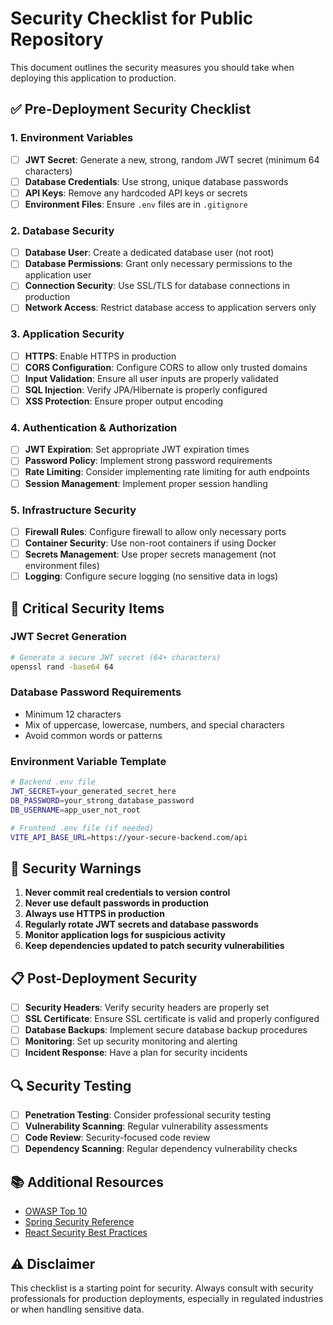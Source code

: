# Security Checklist for Public Repository

This document outlines the security measures you should take when deploying this application to production.

## ✅ Pre-Deployment Security Checklist

### 1. Environment Variables

- [ ] **JWT Secret**: Generate a new, strong, random JWT secret (minimum 64 characters)
- [ ] **Database Credentials**: Use strong, unique database passwords
- [ ] **API Keys**: Remove any hardcoded API keys or secrets
- [ ] **Environment Files**: Ensure `.env` files are in `.gitignore`

### 2. Database Security

- [ ] **Database User**: Create a dedicated database user (not root)
- [ ] **Database Permissions**: Grant only necessary permissions to the application user
- [ ] **Connection Security**: Use SSL/TLS for database connections in production
- [ ] **Network Access**: Restrict database access to application servers only

### 3. Application Security

- [ ] **HTTPS**: Enable HTTPS in production
- [ ] **CORS Configuration**: Configure CORS to allow only trusted domains
- [ ] **Input Validation**: Ensure all user inputs are properly validated
- [ ] **SQL Injection**: Verify JPA/Hibernate is properly configured
- [ ] **XSS Protection**: Ensure proper output encoding

### 4. Authentication & Authorization

- [ ] **JWT Expiration**: Set appropriate JWT expiration times
- [ ] **Password Policy**: Implement strong password requirements
- [ ] **Rate Limiting**: Consider implementing rate limiting for auth endpoints
- [ ] **Session Management**: Implement proper session handling

### 5. Infrastructure Security

- [ ] **Firewall Rules**: Configure firewall to allow only necessary ports
- [ ] **Container Security**: Use non-root containers if using Docker
- [ ] **Secrets Management**: Use proper secrets management (not environment files)
- [ ] **Logging**: Configure secure logging (no sensitive data in logs)

## 🔐 Critical Security Items

### JWT Secret Generation

```bash
# Generate a secure JWT secret (64+ characters)
openssl rand -base64 64
```

### Database Password Requirements

- Minimum 12 characters
- Mix of uppercase, lowercase, numbers, and special characters
- Avoid common words or patterns

### Environment Variable Template

```bash
# Backend .env file
JWT_SECRET=your_generated_secret_here
DB_PASSWORD=your_strong_database_password
DB_USERNAME=app_user_not_root

# Frontend .env file (if needed)
VITE_API_BASE_URL=https://your-secure-backend.com/api
```

## 🚨 Security Warnings

1. **Never commit real credentials to version control**
2. **Never use default passwords in production**
3. **Always use HTTPS in production**
4. **Regularly rotate JWT secrets and database passwords**
5. **Monitor application logs for suspicious activity**
6. **Keep dependencies updated to patch security vulnerabilities**

## 📋 Post-Deployment Security

- [ ] **Security Headers**: Verify security headers are properly set
- [ ] **SSL Certificate**: Ensure SSL certificate is valid and properly configured
- [ ] **Database Backups**: Implement secure database backup procedures
- [ ] **Monitoring**: Set up security monitoring and alerting
- [ ] **Incident Response**: Have a plan for security incidents

## 🔍 Security Testing

- [ ] **Penetration Testing**: Consider professional security testing
- [ ] **Vulnerability Scanning**: Regular vulnerability assessments
- [ ] **Code Review**: Security-focused code review
- [ ] **Dependency Scanning**: Regular dependency vulnerability checks

## 📚 Additional Resources

- [OWASP Top 10](https://owasp.org/www-project-top-ten/)
- [Spring Security Reference](https://docs.spring.io/spring-security/reference/)
- [React Security Best Practices](https://react.dev/learn/security)

## ⚠️ Disclaimer

This checklist is a starting point for security. Always consult with security professionals for production deployments, especially in regulated industries or when handling sensitive data.
